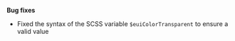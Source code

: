 **Bug fixes**

- Fixed the syntax of the SCSS variable `$euiColorTransparent` to ensure a valid value

